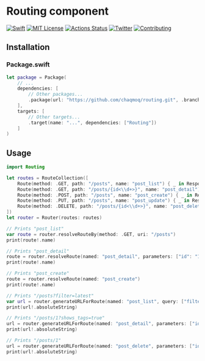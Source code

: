 # Routing component
[![Swift](https://img.shields.io/badge/swift-5.1-brightgreen.svg)](https://swift.org/download/#releases) [![MIT License](https://img.shields.io/badge/license-MIT-brightgreen.svg)](https://github.com/chaqmoq/routing/blob/master/LICENSE/) [![Actions Status](https://github.com/chaqmoq/routing/workflows/development/badge.svg)](https://github.com/chaqmoq/routing/actions) [![Twitter](https://img.shields.io/badge/twitter-chaqmoqdev-brightgreen.svg)](https://twitter.com/chaqmoqdev) [![Contributing](https://img.shields.io/badge/contributing-guide-brightgreen.svg)](https://github.com/chaqmoq/routing/blob/master/CONTRIBUTING.md)

## Installation

### Package.swift
```swift
let package = Package(
    // ...
    dependencies: [
        // Other packages...
        .package(url: "https://github.com/chaqmoq/routing.git", .branch("master"))
    ],
    targets: [
        // Other targets...
        .target(name: "...", dependencies: ["Routing"])
    ]
)
```

## Usage

```swift
import Routing

let routes = RouteCollection([
    Route(method: .GET, path: "/posts", name: "post_list") { _ in Response() }!,
    Route(method: .GET, path: "/posts/{id<\\d+>}", name: "post_detail") { _ in Response() }!,
    Route(method: .POST, path: "/posts", name: "post_create") { _ in Response() }!,
    Route(method: .PUT, path: "/posts", name: "post_update") { _ in Response() }!,
    Route(method: .DELETE, path: "/posts/{id<\\d+>}", name: "post_delete") { _ in Response() }!
])
let router = Router(routes: routes)

// Prints "post_list"
var route = router.resolveRouteBy(method: .GET, uri: "/posts")
print(route!.name)

// Prints "post_detail"
route = router.resolveRoute(named: "post_detail", parameters: ["id": "1"])
print(route!.name)

// Prints "post_create"
route = router.resolveRoute(named: "post_create")
print(route!.name)

// Prints "/posts?filter=latest"
var url = router.generateURLForRoute(named: "post_list", query: ["filter": "latest"])
print(url!.absoluteString)

// Prints "/posts/1?shows_tags=true"
url = router.generateURLForRoute(named: "post_detail", parameters: ["id": "1"], query: ["shows_tags": "true"])
print(url!.absoluteString)

// Prints "/posts/1"
url = router.generateURLForRoute(named: "post_delete", parameters: ["id": "1"])
print(url!.absoluteString)
```
